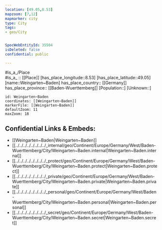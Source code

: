 ```yaml
---
location: [49.05,8.53] 
mapzoom: [7,12] 
mapmarker: city 
type: City
tags:
- geo/City


SpocWebEntityId: 35504
isDeleted: false
confidential: public

---
```

#is_a_/Place  
#is_a_ :: [[Place]] 
[has_place_longitude::8.53] 
[has_place_latitude::49.05] 
[name::Weingarten~Baden] 
has_place_country:: [[Germany]]  
has_place_province:: [[Baden-Wuerttemberg]] 
[Population::] 
[Unknown::] 


```leaflet
id: Weingarten~Baden
coordinates: [[Weingarten~Baden]] 
markerFile: [[Weingarten~Baden]] 
defaultZoom: 11 
maxZoom: 18
```


## Confidential Links & Embeds: 
- [[Weingarten~Baden|Weingarten~Baden]]  
- [[../../../../../../../../_internal/geo/Continent/Europe/Germany/West/Baden-Wuerttemberg/City/Weingarten~Baden.internal|Weingarten~Baden.internal]] 
- [[../../../../../../../../_protect/geo/Continent/Europe/Germany/West/Baden-Wuerttemberg/City/Weingarten~Baden.protect|Weingarten~Baden.protect]] 
- [[../../../../../../../../_private/geo/Continent/Europe/Germany/West/Baden-Wuerttemberg/City/Weingarten~Baden.private|Weingarten~Baden.private]] 
- [[../../../../../../../../_personal/geo/Continent/Europe/Germany/West/Baden-Wuerttemberg/City/Weingarten~Baden.personal|Weingarten~Baden.personal]] 
- [[../../../../../../../../_secret/geo/Continent/Europe/Germany/West/Baden-Wuerttemberg/City/Weingarten~Baden.secret|Weingarten~Baden.secret]] 
